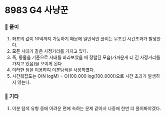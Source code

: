 # 8983 G4 사냥꾼

### 📂 풀이
1. 좌표의 값이 10억까지 가능하기 때문에 일반적인 풀이는 무조건 시간초과가 발생한다.
2. 모든 사대가 같은 사정거리를 가지고 있다.
3. 즉, 동물을 기준으로 사대를 바라보았을 때 정렬된 모습(가까운게 더 긴 사정거리를 가지고 있음)을 보이게 된다.
4. 이러한 점을 이용하여 이분탐색을 사용하였다.
5. 시간복잡도는 O(N logM) = O(100_000 log(100_000))으로 시간 초과가 발생하지 않는다.

### 📌 기타
1. 이분 탐색 유형 중에 어려운 편에 속하는 문제 같아서 나중에 한번 더 풀어봐야겠다.